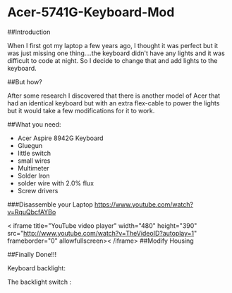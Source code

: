 Acer-5741G-Keyboard-Mod
=======================

##Introduction

When I first got my laptop a few years ago, I thought it was perfect but it was just missing one thing....the keyboard didn't have any lights and it was difficult to code at night.
So I decide to change that and add lights to the keyboard.


##But how?

After some research I discovered that there is another model of Acer that had an identical keyboard but with an extra flex-cable to power the lights but it would take a few modifications for it to work.


##What you need:

* Acer Aspire 8942G Keyboard
* Gluegun
* little switch
* small wires
* Multimeter
* Solder Iron
* solder wire with 2.0% flux
* Screw drivers


###Disassemble your Laptop
https://www.youtube.com/watch?v=RquQbcfAYBo

< iframe title="YouTube video player" width="480" height="390" src="http://www.youtube.com/watch?v=TheVideoID?autoplay=1" frameborder="0" allowfullscreen>< /iframe>
##Modify Housing



##Finally Done!!!

Keyboard backlight:

The backlight switch :

